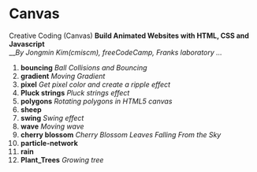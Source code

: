 # Canvas
Creative Coding (Canvas)
**Build Animated Websites with HTML, CSS and Javascript**  <br>__*By Jongmin Kim(cmiscm), freeCodeCamp, Franks laboratory ...*


1. **bouncing** *Ball Collisions and Bouncing*
2. **gradient** *Moving Gradient*
3. **pixel** *Get pixel color and create a ripple effect*
4. **Pluck strings** *Pluck strings effect*
5. **polygons** *Rotating polygons in HTML5 canvas*
6. **sheep**
7. **swing** *Swing effect*
8. **wave** *Moving wave*
9. **cherry blossom** *Cherry Blossom Leaves Falling From the Sky*
10. **particle-network**
11. **rain**
12. **Plant_Trees** *Growing tree*
